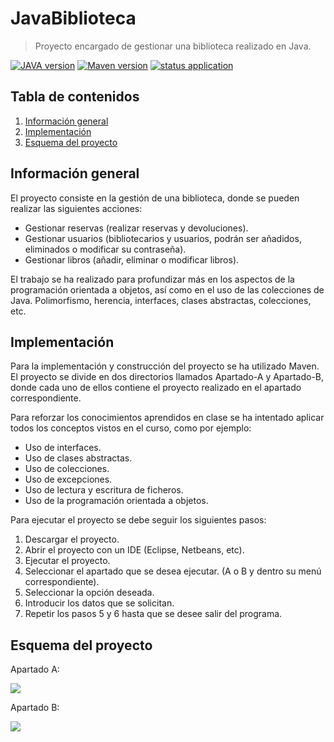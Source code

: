 # JavaBiblioteca

> Proyecto encargado de gestionar una biblioteca realizado en Java.

[![JAVA version](https://img.shields.io/badge/JAVA-11-red.svg)](https://www.oracle.com/technetwork/java/javase/downloads/jdk8-downloads-2133151.html)
[![Maven version](https://img.shields.io/badge/Maven-3.6.0-red.svg)](https://maven.apache.org/download.cgi)
[![status application](https://img.shields.io/badge/Status-Development-orange.svg)](https://github.com/Jouad01/JavaBiblioteca.git)

## Tabla de contenidos

1. [Información general](#Información-general)
2. [Implementación](#Implementación)
3. [Esquema del proyecto](#Esquema-del-proyecto)

## Información general

El proyecto consiste en la gestión de una biblioteca, donde se pueden realizar las siguientes acciones:

* Gestionar reservas (realizar reservas y devoluciones).
* Gestionar usuarios (bibliotecarios y usuarios, podrán ser añadidos, eliminados o modificar su contraseña).
* Gestionar libros (añadir, eliminar o modificar libros).

El trabajo se ha realizado para profundizar más en los aspectos de la programación orientada a objetos, así como en el uso de las colecciones de Java.
Polimorfismo, herencia, interfaces, clases abstractas, colecciones, etc.

## Implementación

Para la implementación y construcción del proyecto se ha utilizado Maven.
El proyecto se divide en dos directorios llamados Apartado-A y Apartado-B, donde cada uno de ellos contiene el proyecto realizado en el apartado correspondiente.

Para reforzar los conocimientos aprendidos en clase se ha intentado aplicar todos los conceptos vistos en el curso, como por ejemplo:

* Uso de interfaces.
* Uso de clases abstractas.
* Uso de colecciones.
* Uso de excepciones.
* Uso de lectura y escritura de ficheros.
* Uso de la programación orientada a objetos.

Para ejecutar el proyecto se debe seguir los siguientes pasos:

1. Descargar el proyecto.   
2. Abrir el proyecto con un IDE (Eclipse, Netbeans, etc).
3. Ejecutar el proyecto.
4. Seleccionar el apartado que se desea ejecutar. (A o B y dentro su menú correspondiente).
5. Seleccionar la opción deseada.
6. Introducir los datos que se solicitan.
7. Repetir los pasos 5 y 6 hasta que se desee salir del programa.


## Esquema del proyecto

Apartado A:

![](img/BIBLIOTECA-Página-1.drawio.png)

Apartado B:

![](img/BIBLIOTECA-Página-2.drawio.png)

